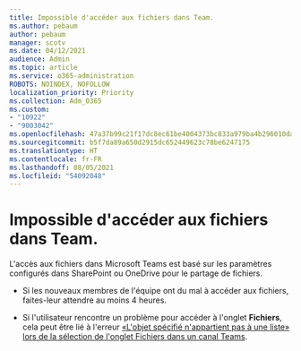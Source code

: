 ```yaml
---
title: Impossible d'accéder aux fichiers dans Team.
ms.author: pebaum
author: pebaum
manager: scotv
ms.date: 04/12/2021
audience: Admin
ms.topic: article
ms.service: o365-administration
ROBOTS: NOINDEX, NOFOLLOW
localization_priority: Priority
ms.collection: Adm_O365
ms.custom:
- "10922"
- "9003042"
ms.openlocfilehash: 47a37b99c21f17dc8ec61be4004373bc833a979ba4b296010da772899dd026ad
ms.sourcegitcommit: b5f7da89a650d2915dc652449623c78be6247175
ms.translationtype: HT
ms.contentlocale: fr-FR
ms.lasthandoff: 08/05/2021
ms.locfileid: "54092048"
---
```

# <a name="unable-to-access-files-in-a-team"></a>Impossible d'accéder aux fichiers dans Team.

L'accès aux fichiers dans Microsoft Teams est basé sur les paramètres configurés dans SharePoint ou OneDrive pour le partage de fichiers.

- Si les nouveaux membres de l'équipe ont du mal à accéder aux fichiers, faites-leur attendre au moins 4 heures.

- Si l'utilisateur rencontre un problème pour accéder à l'onglet **Fichiers**, cela peut être lié à l'erreur [«L'objet spécifié n'appartient pas à une liste» lors de la sélection de l'onglet Fichiers dans un canal Teams](https://docs.microsoft.com/microsoftteams/troubleshoot/files/object-specified-not-belong-to-list).
